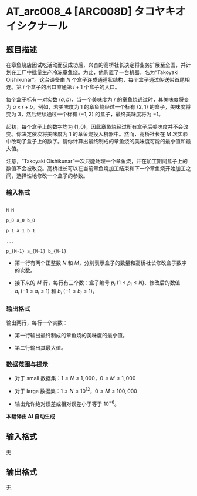 # AT_arc008_4 [ARC008D] タコヤキオイシクナール

## 题目描述

在章鱼烧店因试吃活动而获成功后，兴奋的高桥社长决定将业务扩展至全国，并计划在工厂中批量生产冷冻章鱼烧。为此，他购置了一台机器，名为“Takoyaki Oishikunar”。这台设备由 $N$ 个盒子连成通道状结构，每个盒子通过传送带首尾相连。第 $i$ 个盒子的出口直通第 $i+1$ 个盒子的入口。

每个盒子标有一对实数 $(a, b)$，当一个美味度为 $r$ 的章鱼烧通过时，其美味度将变为 $a \times r + b$。例如，若美味度为 $1$ 的章鱼烧经过一个标有 $(2, 1)$ 的盒子，美味度将变为 $3$，然后继续通过一个标有 $(-1, 2)$ 的盒子，最终美味度将为 $-1$。

起初，每个盒子上的数字均为 $(1, 0)$，因此章鱼烧经过所有盒子后美味度并不会改变。你决定依次将美味度为 $1$ 的章鱼烧投入机器中。然而，高桥社长在 $M$ 次实验中改动了盒子上的数字。请你计算出最终制成的章鱼烧的美味度可能的最小值和最大值。

注意，“Takoyaki Oishikunar”一次只能处理一个章鱼烧，并在加工期间盒子上的数值不会被改变。高桥社长可以在当前章鱼烧加工结束和下一个章鱼烧开始加工之间，选择性地修改一个盒子的参数。

### 输入格式
```
N M
p_0 a_0 b_0
p_1 a_1 b_1
...
p_{M-1} a_{M-1} b_{M-1}
```

- 第一行有两个正整数 $N$ 和 $M$，分别表示盒子的数量和高桥社长修改盒子数字的次数。
- 接下来的 $M$ 行，每行有三个数：盒子编号 $p_i\ (1 \le p_i \le N)$、修改后的数值 $a_i\ (-1 \le a_i \le 1)$ 和 $b_i\ (-1 \le b_i \le 1)$。

### 输出格式

输出两行，每行一个实数：
- 第一行输出最终制成的章鱼烧的美味度的最小值。
- 第二行输出其最大值。

### 数据范围与提示

- 对于 small 数据集：$1 \le N \le 1,000$，$0 \le M \le 1,000$
- 对于 large 数据集：$1 \le N \le 10^{12}$，$0 \le M \le 100,000$
- 输出允许绝对误差或相对误差小于等于 $10^{-6}$。

 **本翻译由 AI 自动生成**

## 输入格式

无

## 输出格式

无
